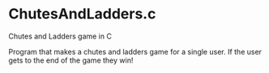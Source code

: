 # ChutesAndLadders.c
Chutes and Ladders game in C

Program that makes a chutes and ladders game
for a single user. If the user gets to the end 
of the game they win!
